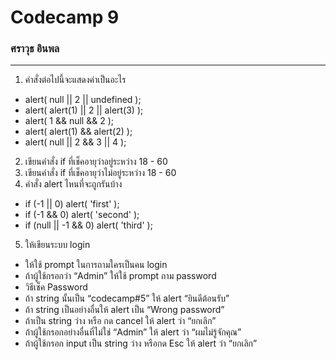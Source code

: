 # Codecamp 9

### ศราวุธ อินพล

---

1. คำสั่งต่อไปนี้จะแสดงค่าเป็นอะไร

- alert( null || 2 || undefined );
- alert( alert(1) || 2 || alert(3) );
- alert( 1 && null && 2 );
- alert( alert(1) && alert(2) );
- alert( null || 2 && 3 || 4 );

2. เขียนคำสั่ง if ที่เช็คอายุว่าอยู่ระหว่าง 18 - 60
3. เขียนคำสั่ง if ที่เช็คอายุว่าไม่อยู่ระหว่าง 18 - 60
4. คำสั่ง alert ไหนที่จะถูกรันบ้าง

- if (-1 || 0) alert( 'first' );
- if (-1 && 0) alert( 'second' );
- if (null || -1 && 0) alert( 'third' );

5. ให้เขียนระบบ login

- ให้ใช้ prompt ในการถามใครเป็นคน login
- ถ้าผู้ใช้กรอกว่า “Admin” ให้ใช้ prompt ถาม password
- วิธีเช็ค Password
- ถ้า string นั้นเป็น “codecamp#5” ให้ alert “ยินดีต้อนรับ”
- ถ้า string เป็นอย่างอื่นให้ alert เป็น “Wrong password”
- ถ้าเป็น string ว่าง หรือ กด cancel ให้ alert ว่า “ยกเลิก”
- ถ้าผู้ใช้กรอกอย่างอื่นที่ไม่ใช่ “Admin” ให้ alert ว่า “ผมไม่รู้จักคุณ”
- ถ้าผู้ใช้กรอก input เป็น string ว่าง หรือกด Esc ให้ alert ว่า “ยกเลิก”
